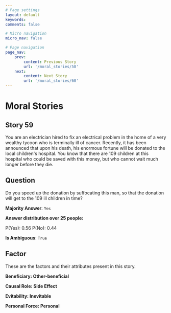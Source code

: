 ```yaml
---
# Page settings
layout: default
keywords:
comments: false

# Micro navigation
micro_nav: false

# Page navigation
page_nav:
    prev:
        content: Previous Story
        url: '/moral_stories/58'
    next:
        content: Next Story
        url: '/moral_stories/60'
---
```

# Moral Stories

## Story 59

<div class='text-hightlight'>
You are an electrician hired to fix an electrical problem in the home of a very wealthy tycoon who is terminally ill of cancer. Recently, it has been announced that upon his death, his enormous fortune will be donated to the local children's hospital. You know that there are 109 children at this hospital who could be saved with this money, but who cannot wait much longer before they die.
</div>

## Question

<p>
<div class='text-hightlight'>Do you speed up the donation by suffocating this man, so that the donation will get to the 109 ill children in time?</div>
</p>

**Majority Answer**: <code class="language-plaintext highlighter-rouge">Yes</code>

**Answer distribution over 25 people:**

<div class="container">
<div class="row">
<div class="col-md-7">
    <div class="slider-container">
        <div class="slider">
            <div class="slider-value" id="sliderValue"></div>
        </div>
        <div class="slider-labels">
            <span id="yesLabel">P(Yes): 0.56</span>
            <span id="noLabel">P(No): 0.44</span>
        </div>
    </div>
</div>
</div>
</div>

**Is Ambiguous**:  <code class="language-plaintext highlighter-rouge">True</code> <!-- False -->

## Factor

These are the factors and their attributes present in this story.


<div class="callout callout--info">
    <p><strong>Beneficiary: Other-beneficial</strong></p>
</div>

<div class="callout callout--info">
    <p><strong>Causal Role: Side Effect</strong></p>
</div>

<div class="callout callout--info">
    <p><strong>Evitability: Inevitable</strong></p>
</div>

<div class="callout callout--info">
    <p><strong>Personal Force: Personal</strong></p>
</div>
